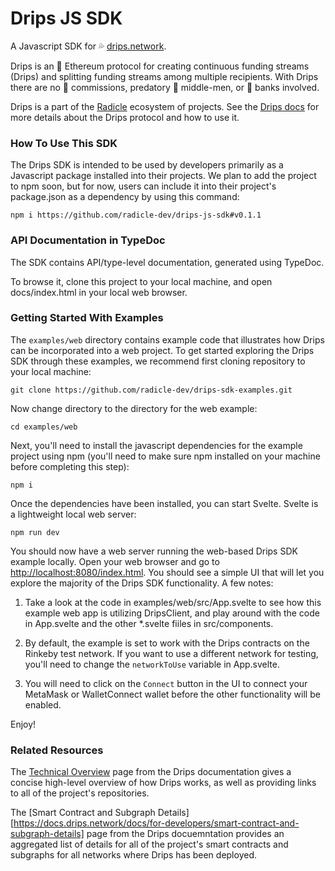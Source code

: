 # Drips JS SDK
A Javascript SDK for 💦 [drips.network](https://drips.network/). 

Drips is an 💎 Ethereum protocol for creating continuous funding streams (Drips) and splitting funding streams among multiple recipients. With Drips there are no 💸 commissions, predatory 👔 middle-men, or 🏦 banks involved. 

Drips is a part of the [Radicle](https://radicle.xyz/) ecosystem of projects. See the [Drips docs](https://docs.drips.network/) for more details about the Drips protocol and how to use it.

### How To Use This SDK

The Drips SDK is intended to be used by developers primarily as a Javascript package installed into their projects. We plan to add the project to npm soon, but for now, users can include it into their project's package.json as a dependency by using this command:

`npm i https://github.com/radicle-dev/drips-js-sdk#v0.1.1`

### API Documentation in TypeDoc

The SDK contains API/type-level documentation, generated using TypeDoc.

To browse it, clone this project to your local machine, and open docs/index.html in your local web browser.

### Getting Started With Examples

The `examples/web` directory contains example code that illustrates how Drips can be incorporated into a web project. To get started exploring the Drips SDK through these examples, we recommend first cloning repository to your local machine:

`git clone https://github.com/radicle-dev/drips-sdk-examples.git`

Now change directory to the directory for the web example:

`cd examples/web`

Next, you'll need to install the javascript dependencies for the example project using npm (you'll need to make sure npm installed on your machine before completing this step):

`npm i`

Once the dependencies have been installed, you can start Svelte. Svelte is a lightweight local web server:

`npm run dev`

You should now have a web server running the web-based Drips SDK example locally. Open your web browser and go to [http://localhost:8080/index.html](http://localhost:8080/index.html). You should see a simple UI that will let you explore the majority of the Drips SDK functionality. A few notes:

1. Take a look at the code in examples/web/src/App.svelte to see how this example web app is utilizing DripsClient, and play around with the code in App.svelte and the other *.svelte fiiles in src/components.

2. By default, the example is set to work with the Drips contracts on the Rinkeby test network. If you want to use a different network for testing, you'll need to change the `networkToUse` variable in App.svelte.

3. You will need to click on the `Connect` button in the UI to connect your MetaMask or WalletConnect wallet before the other functionality will be enabled.

Enjoy!

### Related Resources

The [Technical Overview](https://docs.drips.network/docs/for-developers/technical-overview) page from the Drips documentation gives a concise high-level overview of how Drips works, as well as providing links to all of the project's repositories. 

The [Smart Contract and Subgraph Details][https://docs.drips.network/docs/for-developers/smart-contract-and-subgraph-details] page from the Drips docuemntation provides an aggregated list of details for all of the project's smart contracts and subgraphs for all networks where Drips has been deployed.

